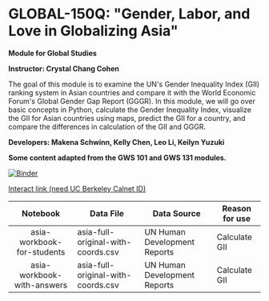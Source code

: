 # GLOBAL-150Q: "Gender, Labor, and Love in Globalizing Asia"
**Module for Global Studies**

**Instructor: Crystal Chang Cohen**

The goal of this module is to examine the UN's Gender Inequality Index (GII) ranking system in Asian countries and compare it with the World Economic Forum's Global Gender Gap Report (GGGR). In this module, we will go over basic concepts in Python, calculate the Gender Inequality Index, visualize the GII for Asian countries using maps, predict the GII for a country, and compare the differences in calculation of the GII and GGGR. 

**Developers: Makena Schwinn, Kelly Chen, Leo Li, Keilyn Yuzuki**

**Some content adapted from the GWS 101 and GWS 131 modules.**

[![Binder](https://mybinder.org/badge.svg)](https://mybinder.org/v2/gh/ds-modules/IAS-150/master?filepath=asia-workbook-for-students.ipynb)

[Interact link (need UC Berkeley Calnet ID)](http://datahub.berkeley.edu/user-redirect/interact?account=ds-modules&repo=IAS-150&branch=master&path=asia-workbook-for-students.ipynb)


| Notebook                     | Data File                           | Data Source                  | Reason for use       |
| :--------------------------: | ----------------------------------- | ---------------------------- | -------------------- |
| asia-workbook-for-students   | asia-full-original-with-coords.csv  | UN Human Development Reports | Calculate GII        |
| asia-workbook-with-answers   | asia-full-original-with-coords.csv  | UN Human Development Reports | Calculate GII        |